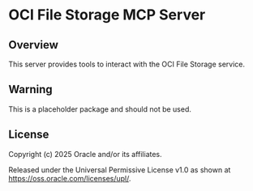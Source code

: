 # OCI File Storage MCP Server

## Overview
This server provides tools to interact with the OCI File Storage service.

## Warning

This is a placeholder package and should not be used.

## License

Copyright (c) 2025 Oracle and/or its affiliates.
 
Released under the Universal Permissive License v1.0 as shown at  
<https://oss.oracle.com/licenses/upl/>.
